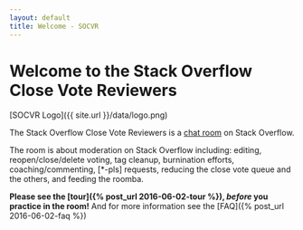 ```yaml
---
layout: default
title: Welcome - SOCVR
---
```


# Welcome to the Stack Overflow Close Vote Reviewers

[SOCVR Logo]({{ site.url }}/data/logo.png)

The Stack Overflow Close Vote Reviewers is a [chat room](http://chat.stackoverflow.com/rooms/41570/so-close-vote-reviewers) on Stack Overflow.

The room is about moderation on Stack Overflow including: editing, reopen/close/delete voting, tag cleanup, burnination efforts, coaching/commenting, [\*-pls] requests, reducing the close vote queue and the others, and feeding the roomba.

**Please see the [tour]({% post_url 2016-06-02-tour %}), *before* you practice in the room!** And for more information see the [FAQ]({% post_url 2016-06-02-faq %})
